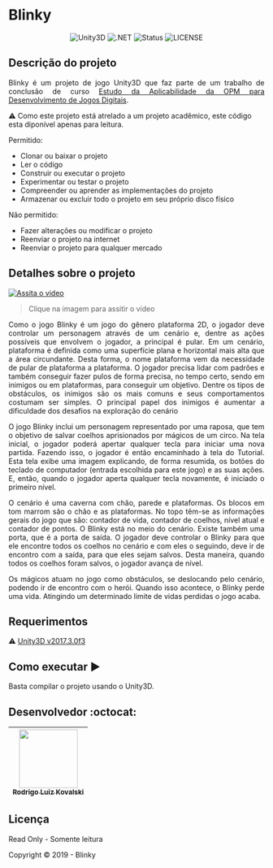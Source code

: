 <h1>Blinky</h1> 

<p align="center">
  <img src="https://img.shields.io/badge/Unity3D-2017.3.0f3-green?style=flat" alt="Unity3D" />
  <img src="https://img.shields.io/badge/.NET-v3.5-green?style=flat" alt=".NET" />
  <img src="https://img.shields.io/badge/Status-Complete-green?style=flat" alt="Status" />
  <img src="https://img.shields.io/badge/LICENSE-Read%20Only-red?style=flat" alt="LICENSE" />
</p>

## Descrição do projeto

<p align="justify">
  Blinky é um projeto de jogo Unity3D que faz parte de um trabalho de conclusão de curso
<a href="http://repositorio.utfpr.edu.br:8080/jspui/bitstream/1/23714/1/CT_COSIS_2019_2_06.pdf" target="_blank">Estudo da Aplicabilidade da OPM para Desenvolvimento de
Jogos Digitais</a>.
</p>

:warning: Como este projeto está atrelado a um projeto acadêmico, este código esta diponível apenas para leitura.

Permitido:
<ul>
  <li>Clonar ou baixar o projeto</li>
  <li>Ler o código</li>
  <li>Construir ou executar o projeto</li>
  <li>Experimentar ou testar o projeto</li>
  <li>Compreender ou aprender as implementações do projeto</li>
  <li>Armazenar ou excluir todo o projeto em seu próprio disco físico</li>
</ul>
Não permitido:
<ul>
  <li>Fazer alterações ou modificar o projeto</li>
  <li>Reenviar o projeto na internet</li>
  <li>Reenviar o projeto para qualquer mercado</li>
</ul>

## Detalhes sobre o projeto

[![Assita o video](https://img.youtube.com/vi/nMkMupY_X7k/maxresdefault.jpg)](https://youtu.be/nMkMupY_X7k?si=_2vXYVyEDimTgLeR)

> Clique na imagem para assitir o vídeo

<p align="justify">
Como o jogo Blinky é um jogo do gênero plataforma 2D, o jogador deve controlar um personagem através de um cenário e, dentre as ações possíveis que envolvem o jogador, a principal é pular. Em um cenário, plataforma é definida como uma superfície plana e horizontal mais alta que a área circundante. Desta forma, o nome plataforma vem da necessidade de pular de plataforma a plataforma. O jogador precisa lidar com padrões e também conseguir fazer pulos de forma precisa, no tempo certo, sendo em inimigos ou em plataformas, para conseguir um objetivo. Dentre os tipos de obstáculos, os inimigos são os mais comuns e seus comportamentos costumam ser simples. O principal papel dos inimigos é aumentar a dificuldade dos desafios na exploração do cenário
</p>
<p align="justify">
O jogo Blinky inclui um personagem representado por uma raposa, que tem o objetivo de salvar coelhos aprisionados por mágicos de um circo. Na tela inicial, o jogador poderá apertar qualquer tecla para iniciar uma nova partida. Fazendo isso, o jogador é então encaminhado à tela do Tutorial. Esta tela exibe uma imagem explicando, de forma resumida, os botões do teclado de computador (entrada escolhida para este jogo) e as suas ações. E, então, quando o jogador aperta qualquer tecla novamente, é iniciado o primeiro nível.
</p>
<p align="justify">
O cenário é uma caverna com chão, parede e plataformas. Os blocos em tom marrom são o chão e as plataformas. No topo têm-se as informações gerais do jogo que são: contador de vida, contador de coelhos, nível atual e contador de pontos. O Blinky está no meio do cenário. Existe também uma porta, que é a porta de saída. O jogador deve controlar o Blinky para que ele encontre todos os coelhos no cenário e com eles o seguindo, deve ir de encontro com a saída, para que eles sejam salvos. Desta maneira, quando todos os coelhos foram salvos, o jogador avança de nível.
</p> 
<p align="justify">
Os mágicos atuam no jogo como obstáculos, se deslocando pelo cenário, podendo ir de encontro com o herói. Quando isso acontece, o Blinky perde uma vida. Atingindo um determinado limite de vidas perdidas o jogo acaba.
</p>

## Requerimentos

:warning: [Unity3D v2017.3.0f3](https://unity.com/releases/editor/whats-new/2017.3.0-1)

## Como executar :arrow_forward:

Basta compilar o projeto usando o Unity3D.


## Desenvolvedor :octocat:

| [<img src="https://avatars.githubusercontent.com/u/26410295?v=4" width=115><br><sub>Rodrigo Luiz Kovalski</sub>](https://github.com/rodrigolk22) |
| :---: |


## Licença 

Read Only - Somente leitura

Copyright :copyright: 2019 - Blinky
